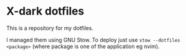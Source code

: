 # X-dark dotfiles

This is a repository for my dotfiles.

I managed them using GNU Stow. To deploy just use `stow --dotfiles <package>`
(where package is one of the application eg nvim).
